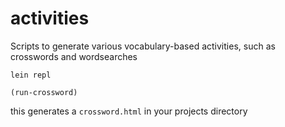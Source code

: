 # activities
Scripts to generate various vocabulary-based activities, such as crosswords and wordsearches


```
lein repl
```

```
(run-crossword)
```

this generates a `crossword.html` in your projects directory
